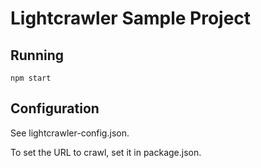 # Lightcrawler Sample Project

## Running
`npm start`


## Configuration
See lightcrawler-config.json.

To set the URL to crawl, set it in package.json.
